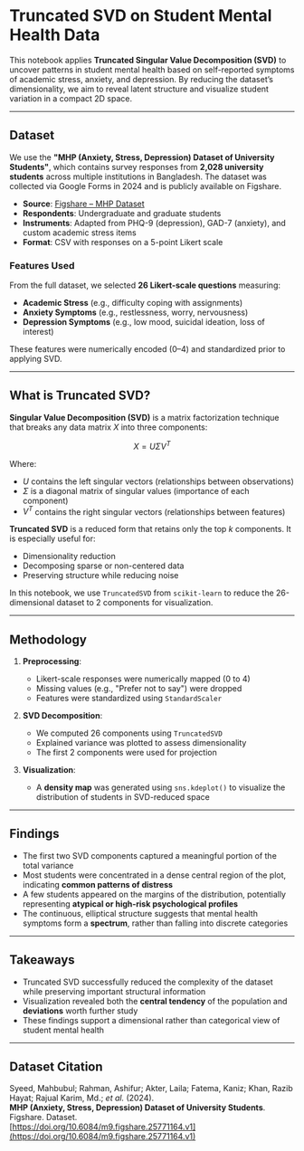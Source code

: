 # Truncated SVD on Student Mental Health Data

This notebook applies **Truncated Singular Value Decomposition (SVD)** to uncover patterns in student mental health based on self-reported symptoms of academic stress, anxiety, and depression. By reducing the dataset’s dimensionality, we aim to reveal latent structure and visualize student variation in a compact 2D space.

---

## Dataset

We use the **"MHP (Anxiety, Stress, Depression) Dataset of University Students"**, which contains survey responses from **2,028 university students** across multiple institutions in Bangladesh. The dataset was collected via Google Forms in 2024 and is publicly available on Figshare.

- **Source**: [Figshare – MHP Dataset](https://doi.org/10.6084/m9.figshare.25771164.v1)
- **Respondents**: Undergraduate and graduate students
- **Instruments**: Adapted from PHQ-9 (depression), GAD-7 (anxiety), and custom academic stress items
- **Format**: CSV with responses on a 5-point Likert scale

### Features Used

From the full dataset, we selected **26 Likert-scale questions** measuring:

- **Academic Stress** (e.g., difficulty coping with assignments)
- **Anxiety Symptoms** (e.g., restlessness, worry, nervousness)
- **Depression Symptoms** (e.g., low mood, suicidal ideation, loss of interest)

These features were numerically encoded (0–4) and standardized prior to applying SVD.

---

## What is Truncated SVD?

**Singular Value Decomposition (SVD)** is a matrix factorization technique that breaks any data matrix $X$ into three components:

$$
X = U \Sigma V^T
$$

Where:
- $U$ contains the left singular vectors (relationships between observations)
- $\Sigma$ is a diagonal matrix of singular values (importance of each component)
- $V^T$ contains the right singular vectors (relationships between features)

**Truncated SVD** is a reduced form that retains only the top $k$ components. It is especially useful for:
- Dimensionality reduction
- Decomposing sparse or non-centered data
- Preserving structure while reducing noise

In this notebook, we use `TruncatedSVD` from `scikit-learn` to reduce the 26-dimensional dataset to 2 components for visualization.

---

## Methodology

1. **Preprocessing**:
   - Likert-scale responses were numerically mapped (0 to 4)
   - Missing values (e.g., "Prefer not to say") were dropped
   - Features were standardized using `StandardScaler`

2. **SVD Decomposition**:
   - We computed 26 components using `TruncatedSVD`
   - Explained variance was plotted to assess dimensionality
   - The first 2 components were used for projection

3. **Visualization**:
   - A **density map** was generated using `sns.kdeplot()` to visualize the distribution of students in SVD-reduced space

---

## Findings

- The first two SVD components captured a meaningful portion of the total variance
- Most students were concentrated in a dense central region of the plot, indicating **common patterns of distress**
- A few students appeared on the margins of the distribution, potentially representing **atypical or high-risk psychological profiles**
- The continuous, elliptical structure suggests that mental health symptoms form a **spectrum**, rather than falling into discrete categories

---

## Takeaways

- Truncated SVD successfully reduced the complexity of the dataset while preserving important structural information
- Visualization revealed both the **central tendency** of the population and **deviations** worth further study
- These findings support a dimensional rather than categorical view of student mental health

---

## Dataset Citation

Syeed, Mahbubul; Rahman, Ashifur; Akter, Laila; Fatema, Kaniz; Khan, Razib Hayat; Rajual Karim, Md.; *et al.* (2024).  
**MHP (Anxiety, Stress, Depression) Dataset of University Students**. Figshare. Dataset.  
[https://doi.org/10.6084/m9.figshare.25771164.v1](https://doi.org/10.6084/m9.figshare.25771164.v1)